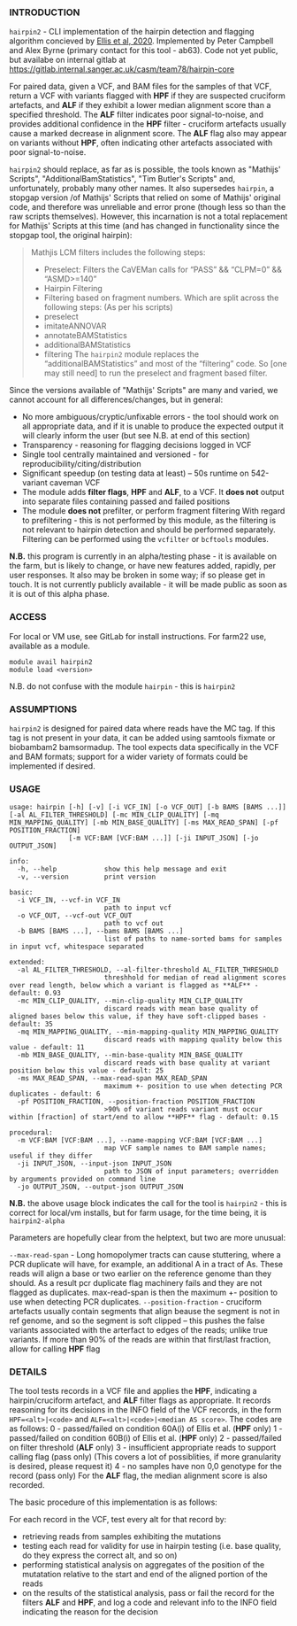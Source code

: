 ### INTRODUCTION

`hairpin2` - CLI implementation of the hairpin detection and flagging algorithm concieved by [Ellis et al, 2020](https://www.nature.com/articles/s41596-020-00437-6). Implemented by Peter Campbell and Alex Byrne (primary contact for this tool - ab63). Code not yet public, but availabe on internal gitlab at https://gitlab.internal.sanger.ac.uk/casm/team78/hairpin-core

For paired data, given a VCF, and BAM files for the samples of that VCF, return a VCF with variants flagged with **HPF** if they are suspected cruciform artefacts, and **ALF** if they exhibit a lower median alignment score than a specified threshold. The **ALF** filter indicates poor signal-to-noise, and provides additional confidence in the **HPF** filter - cruciform artefacts usually cause a marked decrease in alignment score. The **ALF** flag also may appear on variants without **HPF**, often indicating other artefacts associated with poor signal-to-noise.

`hairpin2` should replace, as far as is possible, the tools known as "Mathijs' Scripts", "AdditionalBamStatistics", "Tim Butler's Scripts" and, unfortunately, probably many other names. It also supersedes `hairpin`, a stopgap version /of Mathijs' Scripts that relied on some of Mathijs' original code, and therefore was unreliable and error prone (though less so than the raw scripts themselves).
However, this incarnation is not a total replacement for Mathijs' Scripts at this time (and has changed in functionality since the stopgap tool, the original hairpin):

> Mathjis LCM filters includes the following steps:
>    - Preselect: Filters the CaVEMan calls for “PASS” && “CLPM=0” && “ASMD>=140”
>    - Hairpin Filtering
>    - Filtering based on fragment numbers.
> Which are split across the following steps: (As per his scripts)
>    - preselect
>    - imitateANNOVAR
>    - annotateBAMStatistics
>    - additionalBAMStatistics
>    - filtering
> The `hairpin2` module replaces the “additionalBAMStatistics” and most of the “filtering” code. So [one may still need] to run the preselect and fragment based filter.

Since the versions available of "Mathijs' Scripts" are many and varied, we cannot account for all differences/changes, but in general:
  - No more ambiguous/cryptic/unfixable errors - the tool should work on all appropriate data, and if it is unable to produce the expected output it will clearly inform the user (but see N.B. at end of this section)
  - Transparency - reasoning for flagging decisions logged in VCF
  - Single tool centrally maintained and versioned - for reproducibility/citing/distribution
  - Significant speedup (on testing data at least) – 50s runtime on 542-variant caveman VCF
  - The module adds **filter flags**, **HPF** and **ALF**, to a VCF. It **does not** output into separate files containing passed and failed positions
  - The module **does not** prefilter, or perform fragment filtering
With regard to prefiltering - this is not performed by this module, as the filtering is not relevant to hairpin detection and should be performed separately. Filtering can be performed using the `vcfilter` or `bcftools` modules.

**N.B.** this program is currently in an alpha/testing phase - it is available on the farm, but is likely to change, or have new features added, rapidly, per user responses. It also may be broken in some way; if so please get in touch. It is not currently publicly available - it will be made public as soon as it is out of this alpha phase.


### ACCESS

For local or VM use, see GitLab for install instructions.
For farm22 use, available as a module.
```
module avail hairpin2
module load <version>
```
N.B. do not confuse with the module `hairpin` - this is `hairpin2`


### ASSUMPTIONS

`hairpin2` is designed for paired data where reads have the MC tag. If this tag is not present in your data, it can be added using samtools fixmate or biobambam2 bamsormadup. The tool expects data specifically in the VCF and BAM formats; support for a wider variety of formats could be implemented if desired.


### USAGE

```
usage: hairpin [-h] [-v] [-i VCF_IN] [-o VCF_OUT] [-b BAMS [BAMS ...]] [-al AL_FILTER_THRESHOLD] [-mc MIN_CLIP_QUALITY] [-mq MIN_MAPPING_QUALITY] [-mb MIN_BASE_QUALITY] [-ms MAX_READ_SPAN] [-pf POSITION_FRACTION]
               [-m VCF:BAM [VCF:BAM ...]] [-ji INPUT_JSON] [-jo OUTPUT_JSON]

info:
  -h, --help            show this help message and exit
  -v, --version         print version

basic:
  -i VCF_IN, --vcf-in VCF_IN
                        path to input vcf
  -o VCF_OUT, --vcf-out VCF_OUT
                        path to vcf out
  -b BAMS [BAMS ...], --bams BAMS [BAMS ...]
                        list of paths to name-sorted bams for samples in input vcf, whitespace separated

extended:
  -al AL_FILTER_THRESHOLD, --al-filter-threshold AL_FILTER_THRESHOLD
                        threshhold for median of read alignment scores over read length, below which a variant is flagged as **ALF** - default: 0.93
  -mc MIN_CLIP_QUALITY, --min-clip-quality MIN_CLIP_QUALITY
                        discard reads with mean base quality of aligned bases below this value, if they have soft-clipped bases - default: 35
  -mq MIN_MAPPING_QUALITY, --min-mapping-quality MIN_MAPPING_QUALITY
                        discard reads with mapping quality below this value - default: 11
  -mb MIN_BASE_QUALITY, --min-base-quality MIN_BASE_QUALITY
                        discard reads with base quality at variant position below this value - default: 25
  -ms MAX_READ_SPAN, --max-read-span MAX_READ_SPAN
                        maximum +- position to use when detecting PCR duplicates - default: 6
  -pf POSITION_FRACTION, --position-fraction POSITION_FRACTION
                        >90% of variant reads variant must occur within [fraction] of start/end to allow **HPF** flag - default: 0.15

procedural:
  -m VCF:BAM [VCF:BAM ...], --name-mapping VCF:BAM [VCF:BAM ...]
                        map VCF sample names to BAM sample names; useful if they differ
  -ji INPUT_JSON, --input-json INPUT_JSON
                        path to JSON of input parameters; overridden by arguments provided on command line
  -jo OUTPUT_JSON, --output-json OUTPUT_JSON
```

**N.B.** the above usage block indicates the call for the tool is `hairpin2` - this is correct for local/vm installs, but for farm usage, for the time being, it is `hairpin2-alpha`

Parameters are hopefully clear from the helptext, but two are more unusual:

  `--max-read-span`  - Long homopolymer tracts can cause stuttering, where a PCR duplicate will have, for example, an additional A in a tract of As. These reads will align a base or two earlier on the reference genome than they should. As a result pcr duplicate flag machinery fails and they are not flagged as duplicates. max-read-span is then the maximum +- position to use when detecting PCR duplicates.
  `--position-fraction` - cruciform artefacts usually contain segments that align beause the segment is not in ref genome, and so the segment is soft clipped – this pushes the false variants associated with the arterfact to edges of the reads; unlike true variants. If more than 90% of the reads are within that first/last fraction, allow for calling **HPF** flag


### DETAILS

The tool tests records in a VCF file and applies the **HPF**, indicating a hairpin/cruciform artefact, and **ALF** filter flags as appropriate. It records reasoning for its decisions in the INFO field of the VCF records, in the form `HPF=<alt>|<code>` and `ALF=<alt>|<code>|<median AS score>`.
The codes are as follows:
  0 - passed/failed on condition 60A(i) of Ellis et al. (**HPF** only)
  1 - passed/failed on condition 60B(i) of Ellis et al. (**HPF** only)
  2 - passed/failed on filter threshold (**ALF** only)
  3 - insufficient appropriate reads to support calling flag (pass only) (This covers a lot of possiblities, if more granularity is desired, please request it)
  4 - no samples have non 0,0 genotype for the record (pass only)
For the **ALF** flag, the median alignment score is also recorded.

The basic procedure of this implementation is as follows:

  For each record in the VCF, test every alt for that record by:

  - retrieving reads from samples exhibiting the mutations
  - testing each read for validity for use in hairpin testing (i.e. base quality, do they express the correct alt, and so on)
  - performing statistical analysis on aggregates of the position of the mutatation relative to the start and end of the aligned portion of the reads
  - on the results of the statistical analysis, pass or fail the record for the filters **ALF** and **HPF**, and log a code and relevant info to the INFO field indicating the reason for the decision

